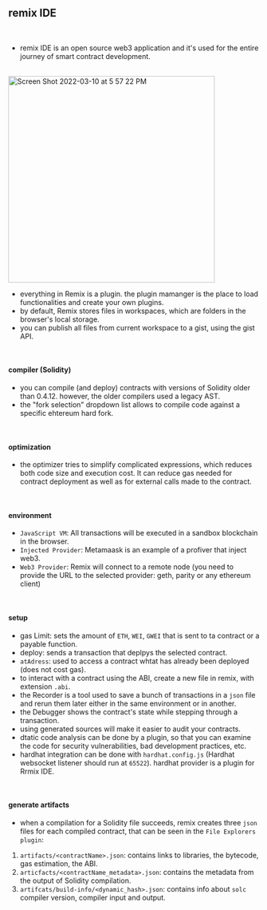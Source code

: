 ## remix IDE

<br>

* remix IDE is an open source web3 application and it's used for the entire journey of smart contract development.

<br>

<img width="414" alt="Screen Shot 2022-03-10 at 5 57 22 PM" src="https://user-images.githubusercontent.com/1130416/157715032-63dfbe5d-292d-48e3-8594-04902fb008f6.png">


<br>

* everything in Remix is a plugin. the plugin mamanger is the place to load functionalities and create your own plugins.
* by default, Remix stores files in workspaces, which are folders in the browser's local storage.
* you can publish all files from current workspace to a gist, using the gist API.


<br>

#### compiler (Solidity)

* you can compile (and deploy) contracts with versions of Solidity older than 0.4.12. however, the older compilers used a legacy AST.
* the "fork selection" dropdown list allows to compile code against a specific ehtereum hard fork.


<br>

#### optimization

* the optimizer tries to simplify complicated expressions, which reduces both code size and execution cost. It can reduce gas needed for contract deployment as well as for external calls made to the contract.


<br>

#### environment

* `JavaScript VM`: All transactions will be executed in a sandbox blockchain in the browser.
* `Injected Provider`: Metamaask is an example of a profiver that inject web3.
* `Web3 Provider`: Remix will connect to a remote node (you need to provide the URL to the selected provider: geth, parity or any ethereum client)


<br>

#### setup

* gas Limit: sets the amount of `ETH`, `WEI`, `GWEI` that is sent to ta contract or a payable function.
* deploy: sends a transaction that deplpys the selected contract.
* `atAdress`: used to access a contract whtat has already been deployed (does not cost gas).
* to interact with a contract using the ABI, create a new file in remix, with extension `.abi`.
* the Recorder is a tool used to save a bunch of transactions in a `json` file and rerun them later either in the same environment or in another.
* the Debugger shows the contract's state while stepping through a transaction.
* using generated sources will make it easier to audit your contracts.
* dtatic code analysis can be done by a plugin, so that you can examine the code for security vulnerabilities, bad development practices, etc.
* hardhat integration can be done with `hardhat.config.js` (Hardhat websocket listener should run at `65522`). hardhat provider is a plugin for Rrmix IDE.


<br>

#### generate artifacts

* when a compilation for a Solidity file succeeds, remix creates three `json` files for each compiled contract, that can be seen in the `File Explorers plugin`:

1. `artifacts/<contractName>.json`: contains links to libraries, the bytecode, gas estimation, the ABI.
2. `articfacts/<contractName_metadata>.json`: contains the metadata from the output of Solidity compilation.
3. `artifcats/build-info/<dynamic_hash>.json`: contains info about `solc` compiler version, compiler input and output.


